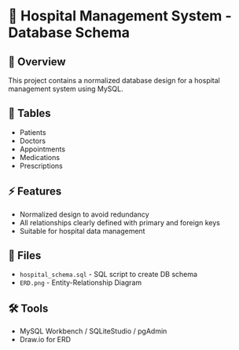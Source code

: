 # 🏥 Hospital Management System - Database Schema

## 📌 Overview
This project contains a normalized database design for a hospital management system using MySQL.

## 🧱 Tables
- Patients
- Doctors
- Appointments
- Medications
- Prescriptions

## ⚡ Features
- Normalized design to avoid redundancy
- All relationships clearly defined with primary and foreign keys
- Suitable for hospital data management

## 📂 Files
- `hospital_schema.sql` - SQL script to create DB schema
- `ERD.png` - Entity-Relationship Diagram

## 🛠 Tools
- MySQL Workbench / SQLiteStudio / pgAdmin
- Draw.io for ERD
